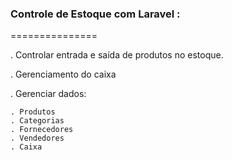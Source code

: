 ### Controle de Estoque com Laravel :
===============

. Controlar entrada e saída de produtos no estoque.

. Gerenciamento do caixa

. Gerenciar dados:

    . Produtos
    . Categorias
    . Fornecedores
    . Vendedores
    . Caixa

